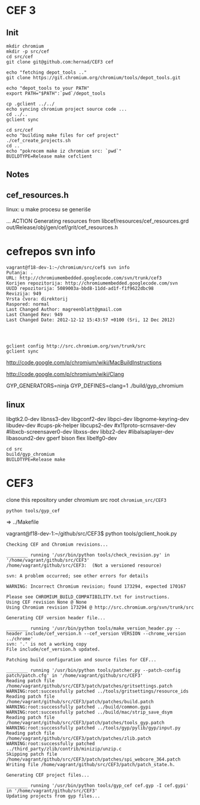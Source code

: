 # CEF 3

## Init


    mkdir chromium
    mkdir -p src/cef
    cd src/cef
    git clone git@github.com:hernad/CEF3 cef

    echo "fetching depot_tools .."
    git clone https://git.chromium.org/chromium/tools/depot_tools.git

    echo "depot_tools to your PATH"
    export PATH="$PATH":`pwd`/depot_tools

    cp .gclient ../../
    echo syncing chromium project source code ...
    cd ../..
    gclient sync

    cd src/cef
    echo "building make files for cef project"
    ./cef_create_projects.sh
    cd ..
    echo "pokrecem make iz chromium src: `pwd`"
    BUILDTYPE=Release make cefclient


## Notes


## cef_resources.h

linux: u make procesu se generiše

... ACTION Generating resources from libcef/resources/cef_resources.grd out/Release/obj/gen/cef/grit/cef_resources.h


# cefrepos svn info

    vagrant@f18-dev-1:~/chromium/src/cef$ svn info
    Putanja: .
    URL: http://chromiumembedded.googlecode.com/svn/trunk/cef3
    Korijen repozitorija: http://chromiumembedded.googlecode.com/svn
    UUID repozitorija: 5089003a-bbd8-11dd-ad1f-f1f9622dbc98
    Revizija: 949
    Vrsta čvora: direktorij
    Raspored: normal
    Last Changed Author: magreenblatt@gmail.com
    Last Changed Rev: 949
    Last Changed Date: 2012-12-12 15:43:57 +0100 (Sri, 12 Dec 2012)




    gclient config http://src.chromium.org/svn/trunk/src
    gclient sync

http://code.google.com/p/chromium/wiki/MacBuildInstructions

http://code.google.com/p/chromium/wiki/Clang


GYP_GENERATORS=ninja GYP_DEFINES=clang=1 ./build/gyp_chromium

## linux

libgtk2.0-dev
libnss3-dev
libgconf2-dev
libpci-dev
libgnome-keyring-dev
libudev-dev
#cups-pk-helper
libcups2-dev
#x11proto-scrnsaver-dev
#libxcb-screensaver0-dev
libxss-dev
libbz2-dev
#libalsaplayer-dev
libasound2-dev
gperf
bison
flex
libelfg0-dev

    cd src
    build/gyp_chromium
    BUILDTYPE=Release make


# CEF3

clone this repository under chromium src root `chromium_src/CEF3`


    python tools/gyp_cef


=> ../Makefile

 
vagrant@f18-dev-1:~/github/src/CEF3$ python tools/gclient_hook.py 

    Checking CEF and Chromium revisions...

    ________ running '/usr/bin/python tools/check_revision.py' in '/home/vagrant/github/src/CEF3'
    /home/vagrant/github/src/CEF3:  (Not a versioned resource)

    svn: A problem occurred; see other errors for details

    WARNING: Incorrect Chromium revision; found 173294, expected 170167

    Please see CHROMIUM_BUILD_COMPATIBILITY.txt for instructions.
    Using CEF revision None @ None
    Using Chromium revision 173294 @ http://src.chromium.org/svn/trunk/src

    Generating CEF version header file...

    ________ running '/usr/bin/python tools/make_version_header.py --header include/cef_version.h --cef_version VERSION --chrome_version ../chrome'
    svn: '.' is not a working copy
    File include/cef_version.h updated.

    Patching build configuration and source files for CEF...

    ________ running '/usr/bin/python tools/patcher.py --patch-config patch/patch.cfg' in '/home/vagrant/github/src/CEF3'
    Reading patch file /home/vagrant/github/src/CEF3/patch/patches/gritsettings.patch
    WARNING:root:successfully patched ../tools/gritsettings/resource_ids
    Reading patch file /home/vagrant/github/src/CEF3/patch/patches/build.patch
    WARNING:root:successfully patched ../build/common.gypi
    WARNING:root:successfully patched ../build/mac/strip_save_dsym
    Reading patch file /home/vagrant/github/src/CEF3/patch/patches/tools_gyp.patch
    WARNING:root:successfully patched ../tools/gyp/pylib/gyp/input.py
    Reading patch file /home/vagrant/github/src/CEF3/patch/patches/zlib.patch
    WARNING:root:successfully patched ../third_party/zlib/contrib/minizip/unzip.c
    Skipping patch file /home/vagrant/github/src/CEF3/patch/patches/spi_webcore_364.patch
    Writing file /home/vagrant/github/src/CEF3/patch/patch_state.h.

    Generating CEF project files...

    ________ running '/usr/bin/python tools/gyp_cef cef.gyp -I cef.gypi' in '/home/vagrant/github/src/CEF3'
    Updating projects from gyp files...
    
